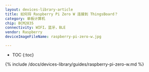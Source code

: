 ```yaml
---
layout: devices-library-article
title: 如何将 Raspberry Pi Zero W 连接到 ThingsBoard？
category: 单板计算机
chip: BCM2835
connectivity: WIFI，蓝牙，BLE
vendor: Raspberry
deviceImageFileName: raspberry-pi-zero-w.jpg

---
```



* TOC
{:toc}

{% include /docs/devices-library/guides/raspberry-pi-zero-w.md %}
